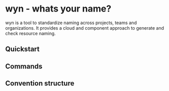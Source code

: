 # wyn - whats your name?

wyn is a tool to standardize naming across projects, teams and organizations. It provides a cloud and component approach to generate and check resource naming.

## Quickstart


## Commands


## Convention structure
